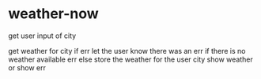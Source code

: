 # weather-now

get user input of city

get weather for city
    if err let the user know there was an err
    if there is no weather available err 
    else store the weather for the user city
show weather or show err


